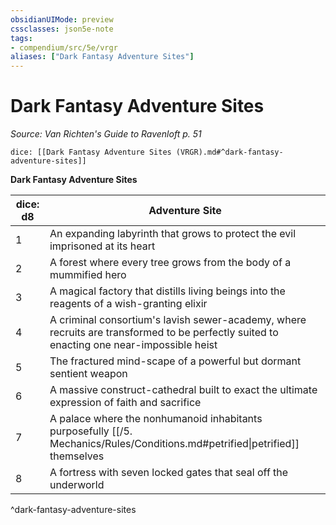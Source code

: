```yaml
---
obsidianUIMode: preview
cssclasses: json5e-note
tags:
- compendium/src/5e/vrgr
aliases: ["Dark Fantasy Adventure Sites"]
---
```

# Dark Fantasy Adventure Sites
*Source: Van Richten's Guide to Ravenloft p. 51* 

`dice: [[Dark Fantasy Adventure Sites (VRGR).md#^dark-fantasy-adventure-sites]]`

**Dark Fantasy Adventure Sites**

| dice: d8 | Adventure Site |
|----------|----------------|
| 1 | An expanding labyrinth that grows to protect the evil imprisoned at its heart |
| 2 | A forest where every tree grows from the body of a mummified hero |
| 3 | A magical factory that distills living beings into the reagents of a wish-granting elixir |
| 4 | A criminal consortium's lavish sewer-academy, where recruits are transformed to be perfectly suited to enacting one near-impossible heist |
| 5 | The fractured mind-scape of a powerful but dormant sentient weapon |
| 6 | A massive construct-cathedral built to exact the ultimate expression of faith and sacrifice |
| 7 | A palace where the nonhumanoid inhabitants purposefully [[/5. Mechanics/Rules/Conditions.md#petrified\|petrified]] themselves |
| 8 | A fortress with seven locked gates that seal off the underworld |
^dark-fantasy-adventure-sites